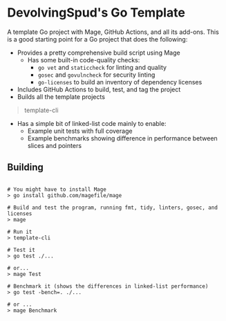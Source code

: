# DevolvingSpud's Go Template

A template Go project with Mage, GitHub Actions, and all its add-ons.  This is a good
starting point for a Go project that does the following:

* Provides a pretty comprehensive build script using Mage
  * Has some built-in code-quality checks:
    * `go vet` and `staticcheck` for linting and quality
    * `gosec` and `govulncheck` for security linting
    * `go-licenses` to build an inventory of dependency licenses
* Includes GitHub Actions to build, test, and tag the project
* Builds all the template projects

> template-cli

* Has a simple bit of linked-list code mainly to enable:
    * Example unit tests with full coverage
    * Example benchmarks showing difference in performance between slices and pointers

## Building

```shell

# You might have to install Mage
> go install github.com/magefile/mage

# Build and test the program, running fmt, tidy, linters, gosec, and licenses
> mage

# Run it
> template-cli

# Test it
> go test ./...

# or...
> mage Test

# Benchmark it (shows the differences in linked-list performance)
> go test -bench=. ./...

# or ...
> mage Benchmark

```

